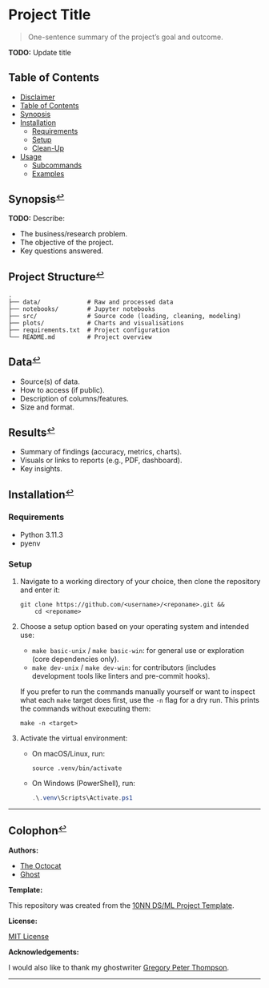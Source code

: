 # Project Title

> One-sentence summary of the project’s goal and outcome.

**TODO:** Update title

## Table of Contents

- [Disclaimer](#disclaimer)
- [Table of Contents](#table-of-contents)
- [Synopsis](#synopsis)
- [Installation](#installation)
    - [Requirements](#requirements)
    - [Setup](#setup)
    - [Clean-Up](#clean-up)
- [Usage](#usage)
    - [Subcommands](#subcommands)
    - [Examples](#examples)

## <a name="synopsis"></a>Synopsis<small><sup>[↩](#table-of-contents)</sup></small>

**TODO:** Describe:

- The business/research problem.
- The objective of the project.
- Key questions answered.

## <a name="project-structure"></a>Project Structure<small><sup>[↩](#project-structure)</sup></small>

``` text
.
├── data/             # Raw and processed data
├── notebooks/        # Jupyter notebooks
├── src/              # Source code (loading, cleaning, modeling)
├── plots/            # Charts and visualisations
├── requirements.txt  # Project configuration
└── README.md         # Project overview
```

## <a name="data"></a>Data<small><sup>[↩](#data)</sup></small>

- Source(s) of data.
- How to access (if public).
- Description of columns/features.
- Size and format.

## <a name="results"></a>Results<small><sup>[↩](#results)</sup></small>

- Summary of findings (accuracy, metrics, charts).
- Visuals or links to reports (e.g., PDF, dashboard).
- Key insights.

## <a name="installation"></a>Installation<small><sup>[↩](#table-of-contents)</sup></small>

### Requirements

- Python 3.11.3
- pyenv

### Setup

1. Navigate to a working directory of your choice, then clone the repository and enter it:

   ``` shell
   git clone https://github.com/<username>/<reponame>.git &&
       cd <reponame>
   ```

2. Choose a setup option based on your operating system and intended use:

   - `make basic-unix` / `make basic-win`: for general use or exploration (core dependencies only).
   - `make dev-unix` / `make dev-win`: for contributors (includes development tools like linters and pre-commit hooks).

   If you prefer to run the commands manually yourself or want to inspect what each `make` target does first, use the `-n` flag for a dry run. This prints the commands without executing them:

   ``` shell
   make -n <target>
   ```

3. Activate the virtual environment:

   - On macOS/Linux, run:

     ```shell
     source .venv/bin/activate
     ```

   - On Windows (PowerShell), run:

     ``` powershell
     .\.venv\Scripts\Activate.ps1
     ```

---

## <a name="colophon"></a>Colophon<small><sup>[↩](#colophon)</sup></small>

**Authors:**

- [The Octocat](https://github.com/octocat)
- [Ghost](https://github.com/ghost)

**Template:**

This repository was created from the [10NN DS/ML Project Template](https://github.com/neuefische/ds-take-me-home_template).

**License:**

[MIT License](licence.txt)

**Acknowledgements:**

I would also like to thank my ghostwriter [Gregory Peter Thompson](https://chatgpt.com).

---
